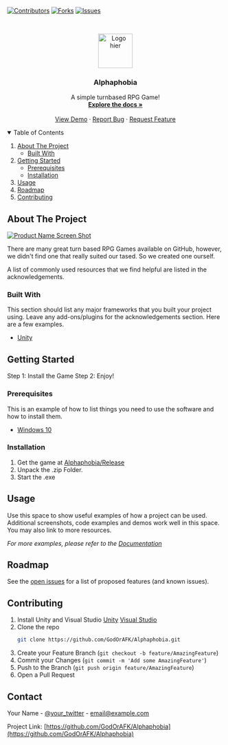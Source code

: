 [![Contributors][contributors-shield]][contributors-url]
[![Forks][forks-shield]][forks-url]
[![Issues][issues-shield]][issues-url]

<!-- PROJECT LOGO -->
<br />
<p align="center">
  <a href="https://github.com/GodOrAFK/Alphaphobia/">
    <img src="images/logo.png" alt="Logo hier" width="80" height="80">
  </a>

  <h3 align="center">Alphaphobia</h3>

  <p align="center">
    A simple turnbased RPG Game!
    <br />
    <a href="https://github.com/GodOrAFK/Alphaphobia/"><strong>Explore the docs »</strong></a>
    <br />
    <br />
    <a href="https://github.com/GodOrAFK/Alphaphobia/releases">View Demo</a>
    ·
    <a href="https://github.com/GodOrAFK/Alphaphobia/issues">Report Bug</a>
    ·
    <a href="https://github.com/GodOrAFK/Alphaphobia/issues">Request Feature</a>
  </p>
</p>



<!-- TABLE OF CONTENTS -->
<details open="open">
  <summary>Table of Contents</summary>
  <ol>
    <li>
      <a href="#about-the-project">About The Project</a>
      <ul>
        <li><a href="#built-with">Built With</a></li>
      </ul>
    </li>
    <li>
      <a href="#getting-started">Getting Started</a>
      <ul>
        <li><a href="#prerequisites">Prerequisites</a></li>
        <li><a href="#installation">Installation</a></li>
      </ul>
    </li>
    <li><a href="#usage">Usage</a></li>
    <li><a href="#roadmap">Roadmap</a></li>
    <li><a href="#contributing">Contributing</a></li>
  </ol>
</details>



<!-- ABOUT THE PROJECT -->
## About The Project

[![Product Name Screen Shot][product-screenshot]](https://example.com)

There are many great turn based RPG Games available on GitHub, however, we didn't find one that really suited our tased. So we created one ourself.

A list of commonly used resources that we find helpful are listed in the acknowledgements.

### Built With

This section should list any major frameworks that you built your project using. Leave any add-ons/plugins for the acknowledgements section. Here are a few examples.
* [Unity](https://unity.com/de)

<!-- GETTING STARTED -->
## Getting Started

Step 1: Install the Game
Step 2: Enjoy!

### Prerequisites

This is an example of how to list things you need to use the software and how to install them.
* [Windows 10](https://www.microsoft.com/de-de/software-download/windows10)

### Installation

1. Get the game at [Alphaphobia/Release](https://github.com/GodOrAFK/Alphaphobia/releases)
2. Unpack the .zip Folder.
3. Start the .exe



<!-- USAGE EXAMPLES -->
## Usage

Use this space to show useful examples of how a project can be used. Additional screenshots, code examples and demos work well in this space. You may also link to more resources.

_For more examples, please refer to the [Documentation](https://example.com)_



<!-- ROADMAP -->
## Roadmap

See the [open issues](https://github.com/GodOrAFK/Alphaphobia/issues) for a list of proposed features (and known issues).



<!-- CONTRIBUTING -->
## Contributing

1. Install Unity and Visual Studio [Unity](https://unity3d.com/de/get-unity/download) [Visual Studio](https://visualstudio.microsoft.com/de/downloads/)
2. Clone the repo
   ```sh
   git clone https://github.com/GodOrAFK/Alphaphobia.git
   ```
3. Create your Feature Branch (`git checkout -b feature/AmazingFeature`)
4. Commit your Changes (`git commit -m 'Add some AmazingFeature'`)
5. Push to the Branch (`git push origin feature/AmazingFeature`)
6. Open a Pull Request


<!-- CONTACT -->
## Contact

Your Name - [@your_twitter](https://twitter.com/your_username) - email@example.com

Project Link: [https://github.com/GodOrAFK/Alphaphobia](https://github.com/GodOrAFK/Alphaphobia)


<!-- MARKDOWN LINKS & IMAGES -->
<!-- https://www.markdownguide.org/basic-syntax/#reference-style-links -->
[contributors-shield]: https://img.shields.io/github/contributors/GodOrAFK/Alphaphobia.svg?style=for-the-badge
[contributors-url]: https://github.com/GodOrAFK/Alphaphobia/graphs/contributors
[forks-shield]: https://img.shields.io/github/forks/GodOrAFK/Alphaphobia.svg?style=for-the-badge
[forks-url]: https://github.com/GodOrAFK/Alphaphobia/network/members
[issues-shield]: https://img.shields.io/github/issues/GodOrAFK/Alphaphobia.svg?style=for-the-badge
[issues-url]: https://github.com/GodOrAFK/Alphaphobia/issues
[product-screenshot]: images/screenshot.png
